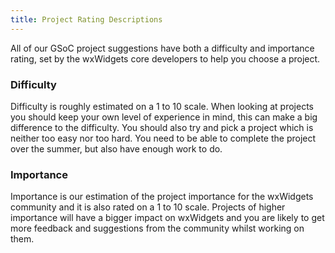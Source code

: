 ```yaml
---
title: Project Rating Descriptions
---
```


All of our GSoC project suggestions have both a difficulty and importance
rating, set by the wxWidgets core developers to help you choose a project.

### Difficulty

Difficulty is roughly estimated on a 1 to 10 scale. When looking at projects
you should keep your own level of experience in mind, this can make a big
difference to the difficulty. You should also try and pick a project which
is neither too easy nor too hard. You need to be able to complete the project
over the summer, but also have enough work to do.

### Importance

Importance is our estimation of the project importance for the wxWidgets
community and it is also rated on a 1 to 10 scale. Projects of higher
importance will have a bigger impact on wxWidgets and you are likely to get
more feedback and suggestions from the community whilst working on them.
